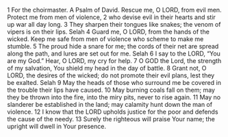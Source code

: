 1	For the choirmaster. A Psalm of David. Rescue me, O LORD, from evil men. Protect me from men of violence,
2	who devise evil in their hearts and stir up war all day long.
3	They sharpen their tongues like snakes; the venom of vipers is on their lips. Selah
4	Guard me, O LORD, from the hands of the wicked. Keep me safe from men of violence who scheme to make me stumble.
5	The proud hide a snare for me; the cords of their net are spread along the path, and lures are set out for me. Selah
6	I say to the LORD, “You are my God.” Hear, O LORD, my cry for help.
7	O GOD the Lord, the strength of my salvation, You shield my head in the day of battle.
8	Grant not, O LORD, the desires of the wicked; do not promote their evil plans, lest they be exalted. Selah
9	May the heads of those who surround me be covered in the trouble their lips have caused.
10	May burning coals fall on them; may they be thrown into the fire, into the miry pits, never to rise again.
11	May no slanderer be established in the land; may calamity hunt down the man of violence.
12	I know that the LORD upholds justice for the poor and defends the cause of the needy.
13	Surely the righteous will praise Your name; the upright will dwell in Your presence.